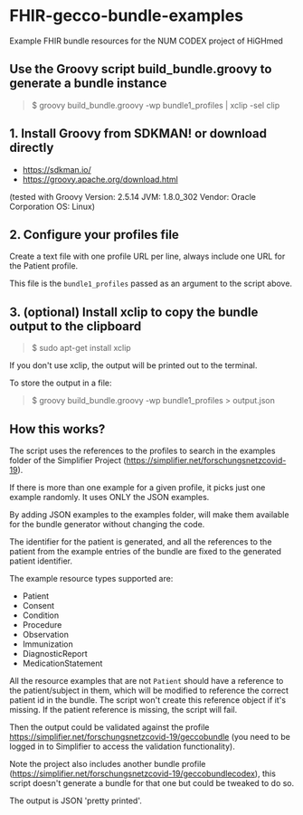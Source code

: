# FHIR-gecco-bundle-examples

Example FHIR bundle resources for the NUM CODEX project of HiGHmed

## Use the Groovy script build_bundle.groovy to generate a bundle instance

> $ groovy build_bundle.groovy -wp bundle1_profiles | xclip -sel clip

## 1. Install Groovy from SDKMAN! or download directly

- https://sdkman.io/
- https://groovy.apache.org/download.html

(tested with Groovy Version: 2.5.14 JVM: 1.8.0_302 Vendor: Oracle Corporation OS: Linux)

## 2. Configure your profiles file

Create a text file with one profile URL per line, always include one URL for the Patient profile.

This file is the `bundle1_profiles` passed as an argument to the script above.

## 3. (optional) Install xclip to copy the bundle output to the clipboard

> $ sudo apt-get install xclip

If you don't use xclip, the output will be printed out to the terminal.

To store the output in a file:

> $ groovy build_bundle.groovy -wp bundle1_profiles > output.json

## How this works?

The script uses the references to the profiles to search in the examples folder of the Simplifier Project (https://simplifier.net/forschungsnetzcovid-19).

If there is more than one example for a given profile, it picks just one example randomly. It uses ONLY the JSON examples.

By adding JSON examples to the examples folder, will make them available for the bundle generator without changing the code.

The identifier for the patient is generated, and all the references to the patient from the example entries of the bundle are fixed to the generated patient identifier.

The example resource types supported are:

- Patient
- Consent
- Condition
- Procedure
- Observation
- Immunization
- DiagnosticReport
- MedicationStatement

All the resource examples that are not `Patient` should have a reference to the patient/subject in them, which will be modified to reference the correct patient id in the bundle. The script won't create this reference object if it's missing. If the patient reference is missing, the script will fail.

Then the output could be validated against the profile https://simplifier.net/forschungsnetzcovid-19/geccobundle (you need to be logged in to Simplifier to access the validation functionality).

Note the project also includes another bundle profile (https://simplifier.net/forschungsnetzcovid-19/geccobundlecodex), this script doesn't generate a bundle for that one but could be tweaked to do so.

The output is JSON 'pretty printed'.